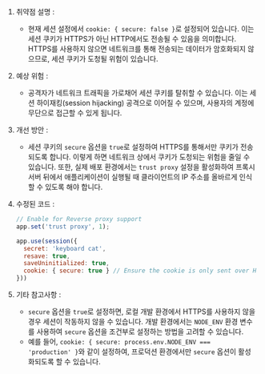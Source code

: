 1. 취약점 설명 :
   - 현재 세션 설정에서 `cookie: { secure: false }`로 설정되어 있습니다. 이는 세션 쿠키가 HTTPS가 아닌 HTTP에서도 전송될 수 있음을 의미합니다. HTTPS를 사용하지 않으면 네트워크를 통해 전송되는 데이터가 암호화되지 않으므로, 세션 쿠키가 도청될 위험이 있습니다.

2. 예상 위험 :
   - 공격자가 네트워크 트래픽을 가로채어 세션 쿠키를 탈취할 수 있습니다. 이는 세션 하이재킹(session hijacking) 공격으로 이어질 수 있으며, 사용자의 계정에 무단으로 접근할 수 있게 됩니다.

3. 개선 방안 :
   - 세션 쿠키의 `secure` 옵션을 `true`로 설정하여 HTTPS를 통해서만 쿠키가 전송되도록 합니다. 이렇게 하면 네트워크 상에서 쿠키가 도청되는 위험을 줄일 수 있습니다. 또한, 실제 배포 환경에서는 `trust proxy` 설정을 활성화하여 프록시 서버 뒤에서 애플리케이션이 실행될 때 클라이언트의 IP 주소를 올바르게 인식할 수 있도록 해야 합니다.

4. 수정된 코드 :
   ```javascript
   // Enable for Reverse proxy support
   app.set('trust proxy', 1);

   app.use(session({
     secret: 'keyboard cat',
     resave: true,
     saveUninitialized: true,
     cookie: { secure: true } // Ensure the cookie is only sent over HTTPS
   }))
   ```

5. 기타 참고사항 :
   - `secure` 옵션을 `true`로 설정하면, 로컬 개발 환경에서 HTTPS를 사용하지 않을 경우 세션이 작동하지 않을 수 있습니다. 개발 환경에서는 `NODE_ENV` 환경 변수를 사용하여 `secure` 옵션을 조건부로 설정하는 방법을 고려할 수 있습니다.
   - 예를 들어, `cookie: { secure: process.env.NODE_ENV === 'production' }`와 같이 설정하여, 프로덕션 환경에서만 `secure` 옵션이 활성화되도록 할 수 있습니다.